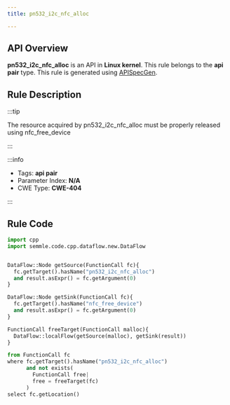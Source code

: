 ```yaml
---
title: pn532_i2c_nfc_alloc

---
```



## API Overview
**pn532_i2c_nfc_alloc** is an API in **Linux kernel**. This rule belongs to the **api pair** type. This rule is generated using [APISpecGen](../../tools/APISpecGen).
## Rule Description

:::tip

The resource acquired by pn532_i2c_nfc_alloc must be properly released using nfc_free_device

:::

:::info

- Tags: **api pair**
- Parameter Index: **N/A**
- CWE Type: **CWE-404**

:::

## Rule Code
```python
import cpp
import semmle.code.cpp.dataflow.new.DataFlow


DataFlow::Node getSource(FunctionCall fc){
  fc.getTarget().hasName("pn532_i2c_nfc_alloc")
  and result.asExpr() = fc.getArgument(0)
}

DataFlow::Node getSink(FunctionCall fc){
  fc.getTarget().hasName("nfc_free_device")
  and result.asExpr() = fc.getArgument(0)
}

FunctionCall freeTarget(FunctionCall malloc){
  DataFlow::localFlow(getSource(malloc), getSink(result))
}

from FunctionCall fc
where fc.getTarget().hasName("pn532_i2c_nfc_alloc")
      and not exists(
        FunctionCall free| 
        free = freeTarget(fc)
      )
select fc.getLocation()

    
```
